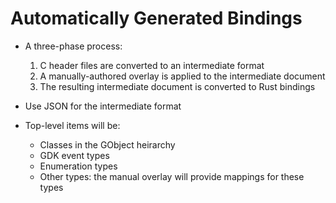 Automatically Generated Bindings
================================

* A three-phase process:
  1. C header files are converted to an intermediate format
  2. A manually-authored overlay is applied to the intermediate document
  3. The resulting intermediate document is converted to Rust bindings

* Use JSON for the intermediate format
* Top-level items will be:
  * Classes in the GObject heirarchy
  * GDK event types
  * Enumeration types
  * Other types: the manual overlay will provide mappings for these types
